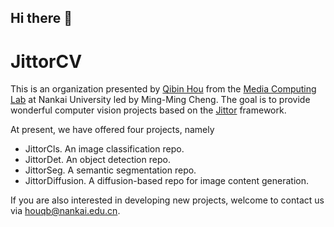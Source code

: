 ## Hi there 👋

<!--

**Here are some ideas to get you started:**

🙋‍♀️ A short introduction - what is your organization all about?
🌈 Contribution guidelines - how can the community get involved?
👩‍💻 Useful resources - where can the community find your docs? Is there anything else the community should know?
🍿 Fun facts - what does your team eat for breakfast?
🧙 Remember, you can do mighty things with the power of [Markdown](https://docs.github.com/github/writing-on-github/getting-started-with-writing-and-formatting-on-github/basic-writing-and-formatting-syntax)
-->


# JittorCV

This is an organization presented by [Qibin Hou](https://houqb.github.io/) from the [Media Computing Lab](https://mmcheng.net/) at Nankai University led by Ming-Ming Cheng. The goal is to provide wonderful computer vision projects based on the [Jittor](https://cg.cs.tsinghua.edu.cn/jittor/) framework.

At present, we have offered four projects, namely

- JittorCls. An image classification repo.
- JittorDet. An object detection repo.
- JittorSeg. A semantic segmentation repo.
- JittorDiffusion. A diffusion-based repo for image content generation.

If you are also interested in developing new projects, welcome to contact us via houqb@nankai.edu.cn.

